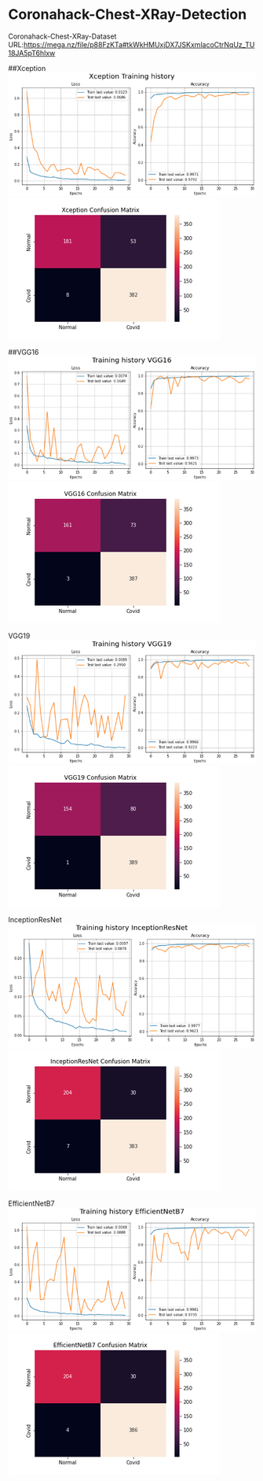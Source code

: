 # Coronahack-Chest-XRay-Detection
Coronahack-Chest-XRay-Dataset URL:https://mega.nz/file/p88FzKTa#tkWkHMUxjDX7JSKxmlacoCtrNqUz_TU18JA5pT6hlxw

##Xception
![image](https://github.com/wade0125/CoronaHack-_Chest-X-Ray_classify/blob/main/img/Training_history%20Xception.png)
![image](https://github.com/wade0125/CoronaHack-_Chest-X-Ray_classify/blob/main/img/Confusion%20Matrix%20Xception.png)



##VGG16
![image](https://github.com/wade0125/CoronaHack-_Chest-X-Ray_classify/blob/main/img/Training_history%20VGG16.png)
![image](https://github.com/wade0125/CoronaHack-_Chest-X-Ray_classify/blob/main/img/Confusion%20Matrix%20VGG16.png)

VGG19
![image](https://github.com/wade0125/CoronaHack-_Chest-X-Ray_classify/blob/main/img/Training_history%20VGG19.png)
![image](https://github.com/wade0125/CoronaHack-_Chest-X-Ray_classify/blob/main/img/Confusion%20Matrix%20VGG19.png)



InceptionResNet
![image](https://github.com/wade0125/CoronaHack-_Chest-X-Ray_classify/blob/main/img/Training_history%20InceptionResNet.png)
![image](https://github.com/wade0125/CoronaHack-_Chest-X-Ray_classify/blob/main/img/Confusion%20Matrix%20InceptionResNet.png)


EfficientNetB7
![image](https://github.com/wade0125/CoronaHack-_Chest-X-Ray_classify/blob/main/img/Training_history%20EfficientNetB7.png)
![image](https://github.com/wade0125/CoronaHack-_Chest-X-Ray_classify/blob/main/img/Confusion%20Matrix%20EfficientNetB7.png)